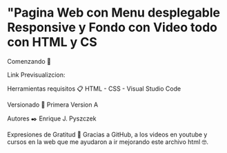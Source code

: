 # "Pagina Web con Menu desplegable Responsive y Fondo con Video todo con HTML y CS

Comenzando 🚀

Link Previsualizcion: 

Herramientas requisitos 📋 HTML - CSS - Visual Studio Code

Versionado 📌 Primera Version A

Autores ✒️ Enrique J. Pyszczek

Expresiones de Gratitud 🎁 Gracias a GitHub, a los videos en youtube y cursos en la web que me ayudaron a ir mejorando este archivo html 🤓.